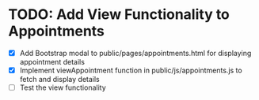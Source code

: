 # TODO: Add View Functionality to Appointments

- [x] Add Bootstrap modal to public/pages/appointments.html for displaying appointment details
- [x] Implement viewAppointment function in public/js/appointments.js to fetch and display details
- [ ] Test the view functionality
